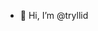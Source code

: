 - 👋 Hi, I’m @tryllid


<!---
tryllid/tryllid is a ✨ special ✨ repository because its `README.md` (this file) appears on your GitHub profile.
You can click the Preview link to take a look at your changes.
--->
